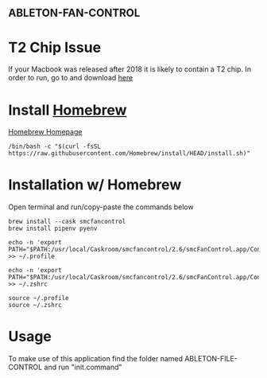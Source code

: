 ## ABLETON-FAN-CONTROL

# T2 Chip Issue
If your Macbook was released after 2018 it is likely to contain a T2 chip.
In order to run, go to and download [here](https://github.com/camxus/ABLETON-FAN-CONTROL)

# Install [Homebrew](https://brew.sh) 
[Homebrew Homepage](https://brew.sh)
```
/bin/bash -c "$(curl -fsSL https://raw.githubusercontent.com/Homebrew/install/HEAD/install.sh)"
```


# Installation w/ Homebrew
Open terminal and run/copy-paste the commands below

```
brew install --cask smcfancontrol
brew install pipenv pyenv

echo -n 'export PATH="$PATH:/usr/local/Caskroom/smcfancontrol/2.6/smcFanControl.app/Contents/Resources"' >> ~/.profile

echo -n 'export PATH="$PATH:/usr/local/Caskroom/smcfancontrol/2.6/smcFanControl.app/Contents/Resources"' >> ~/.zshrc

source ~/.profile
source ~/.zshrc
```

# Usage

To make use of this application find the folder named ABLETON-FILE-CONTROL and run "init.command"
